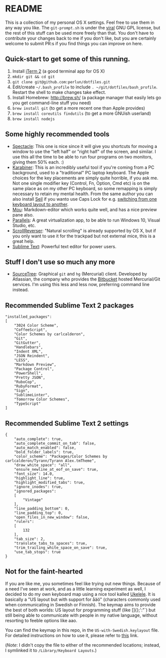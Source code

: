 README
======

This is a collection of my personal OS X settings. Feel free to use them in any way you like. The `git-prompt.sh` is under the [viral](http://en.wikipedia.org/wiki/GNU_General_Public_License#.22Viral.22_nature) GNU GPL license, but the rest of this stuff can be used more freely than that. You don't have to contribute your changes back to me if you don't like, but you are certainly welcome to submit PR:s if you find things you can improve on here.

## Quick-start to get some of this running.

1. Install [iTerm 2](http://www.iterm2.com) (a good terminal app for OS X)
1. `mkdir git && cd git`
1. `git clone git@github.com:perlun/dotfiles.git`
1. Edit/create `~/.bash_profile` to include `. ~/git/dotfiles/bash_profile`. Restart the shell to make changes take effect.
1. Install Homebrew: http://brew.sh/ (a package manager that easily lets go you get command-line stuff you need)
1. `brew install git` (to get a more recent one than Apple provides)
1. `brew install coreutils findutils` (to get a more GNUish userland)
1. `brew install nodejs`

## Some highly recommended tools

- [Spectacle](http://spectacleapp.com/): This one is nice since it will give you shortcuts for moving a window to use the "left half" or "right half" of the screen, and similar. I use this all the time to be able to run four programs on two monitors, giving them 50% each. :)
- [Karabiner](http://pqrs.org/macosx/keyremap4macbook/): This is an incredibly useful tool if you're coming from a PC background, used to a "traditional" PC laptop keyboard. The Apple choices for the key placements are simply quite horrible, if you ask me. Not one single modifier key (Control, Fn, Option, Cmd etc) is on the same place as on my other PC keyboard, so some remapping is simply necessary to retain my mental health. From the same author you can also install [Seil](https://pqrs.org/osx/karabiner/seil.html.en) if you wanto use Caps Lock for e.g. [switching from one keyboard layout to another](http://dae.me/blog/593/select-input-language-by-caps-lock-in-mac-os-x/).
- [Mou](http://mouapp.com/): Markdown-editor which works quite well, and has a nice preview pane also.
- [Parallels](http://www.parallels.com): A great virtualization app, to be able to run Windows 10, Visual Studio, etc.
- [ScrollReverser](http://www.macupdate.com/app/mac/37872/scroll-reverser): "Natural scrolling" is already supported by OS X, but if you only want to use it for the trackpad but not external mice, this is a great help.
- [Sublime Text](http://www.sublimetext.com): Powerful text editor for power users.

## Stuff I don't use so much any more

- [SourceTree](http://www.sourcetreeapp.com/): Graphical `git` and `hg` (Mercurial) client. Developed by Atlassian, the company who provides the [Bitbucket](http://www.bitbucket.org) hosted Mercurial/Git services. I'm using this less and less now, preferring command line instead.

## Recommended Sublime Text 2 packages

	"installed_packages":
	[
		"3024 Color Scheme",
		"CoffeeScript",
		"Color Schemes by carlcalderon",
		"Git",
		"GitGutter",
		"Handlebars",
		"Indent XML",
		"JSON Reindent",
		"LESS",
		"Markdown Preview",
		"Package Control",
		"PowerShell",
		"Pretty JSON",
		"RuboCop",
		"RubyFormat",
		"Sign",
		"SublimeLinter",
		"Tomorrow Color Schemes",
		"TypeScript"
	]

## Recommended Sublime Text 2 settings

```
{
	"auto_complete": true,
	"auto_complete_commit_on_tab": false,
	"auto_match_enabled": false,
	"bold_folder_labels": true,
	"color_scheme": "Packages/Color Schemes by carlcalderon/Tyrann/Tyrann Alex.tmTheme",
	"draw_white_space": "all",
	"ensure_newline_at_eof_on_save": true,
	"font_size": 14.0,
	"highlight_line": true,
	"highlight_modified_tabs": true,
	"ignore_inodes": true,
	"ignored_packages":
	[
		"Vintage"
	],
	"line_padding_bottom": 0,
	"line_padding_top": 0,
	"open_files_in_new_window": false,
	"rulers":
	[
		132
	],
	"tab_size": 2,
	"translate_tabs_to_spaces": true,
	"trim_trailing_white_space_on_save": true,
	"use_tab_stops": true
}
```

## Not for the faint-hearted

If you are like me, you sometimes feel like trying out new things. Because of a need I've seen at work, and as a little learning experiment as well, I decided to do my own keyboard map using a nice tool kalled [Ukelele](http://scripts.sil.org/cms/scripts/page.php?site_id=nrsi&id=ukelele). It is basically a "US layout but with support for åäö" (characters commonly used when communicating in Swedish or Finnish). The keymap aims to provide the best of both worlds: US layout for programming stuff (like []{};':"`) but still being able to communicate with people in my native language, without resorting to feeble options like aao.

You can find the keymap in this repo, in the `US-with-Swedish.keylayout` file. For detailed instructions on how to use it, please refer to [this](http://superuser.com/a/665726/59111) link.

(*Note*: I didn't copy the file to either of the recommended locations; instead, I symlinked it to `/Library/Keyboard Layouts`.)
